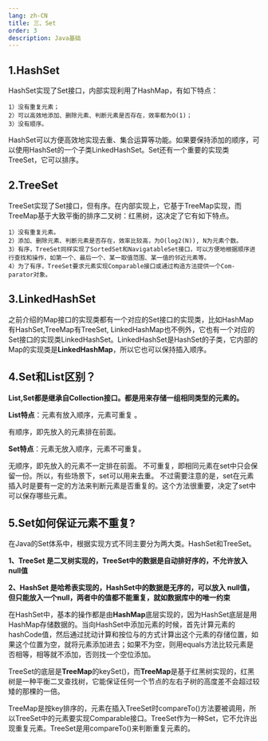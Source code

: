 ```yaml
---
lang: zh-CN
title: 三、Set
order: 3
description: Java基础
---
```




## 1.HashSet

HashSet实现了Set接口，内部实现利用了HashMap，有如下特点：

    1）没有重复元素；
    2）可以高效地添加、删除元素、判断元素是否存在，效率都为O(1)；
    3）没有顺序。

HashSet可以方便高效地实现去重、集合运算等功能。如果要保持添加的顺序，可以使用HashSet的一个子类LinkedHashSet。Set还有一个重要的实现类TreeSet，它可以排序。

## 2.TreeSet

TreeSet实现了Set接口，但有序。在内部实现上，它基于TreeMap实现，而TreeMap基于大致平衡的排序二叉树：红黑树，这决定了它有如下特点。

    1）没有重复元素。
    2）添加、删除元素、判断元素是否存在，效率比较高，为O(log2(N)), N为元素个数。
    3）有序，TreeSet同样实现了SortedSet和NavigatableSet接口，可以方便地根据顺序进行查找和操作，如第一个、最后一个、某一取值范围、某一值的邻近元素等。
    4）为了有序，TreeSet要求元素实现Comparable接口或通过构造方法提供一个Com-parator对象。

## 3.LinkedHashSet

之前介绍的Map接口的实现类都有一个对应的Set接口的实现类，比如HashMap有HashSet,TreeMap有TreeSet, LinkedHashMap也不例外，它也有一个对应的Set接口的实现类LinkedHashSet。LinkedHashSet是HashSet的子类，它内部的Map的实现类是**LinkedHashMap**，所以它也可以保持插入顺序。



## 4.Set和List区别？

**List,Set都是继承自Collection接口。都是用来存储一组相同类型的元素的。**

**List特点**：元素有放入顺序，元素可重复 。

有顺序，即先放入的元素排在前面。

**Set特点**：元素无放入顺序，元素不可重复。

无顺序，即先放入的元素不一定排在前面。 不可重复，即相同元素在set中只会保留一份。所以，有些场景下，set可以用来去重。 不过需要注意的是，set在元素插入时是要有一定的方法来判断元素是否重复的。这个方法很重要，决定了set中可以保存哪些元素。

## 5.Set如何保证元素不重复?

在Java的Set体系中，根据实现方式不同主要分为两大类。HashSet和TreeSet。

**1、TreeSet 是二叉树实现的，TreeSet中的数据是自动排好序的，不允许放入 null值**

**2、HashSet 是哈希表实现的，HashSet中的数据是无序的，可以放入 null值，但只能放入一个null，两者中的值都不能重复，就如数据库中的唯一约束**

在HashSet中，基本的操作都是由**HashMap**底层实现的，因为HashSet底层是用HashMap存储数据的。当向HashSet中添加元素的时候，首先计算元素的hashCode值，然后通过扰动计算和按位与的方式计算出这个元素的存储位置，如果这个位置为空，就将元素添加进去；如果不为空，则用equals方法比较元素是否相等，相等就不添加，否则找一个空位添加。

TreeSet的底层是**TreeMap**的keySet()，而**TreeMap**是基于红黑树实现的，红黑树是一种平衡二叉查找树，它能保证任何一个节点的左右子树的高度差不会超过较矮的那棵的一倍。

TreeMap是按key排序的，元素在插入TreeSet时compareTo()方法要被调用，所以TreeSet中的元素要实现Comparable接口。TreeSet作为一种Set，它不允许出现重复元素。TreeSet是用compareTo()来判断重复元素的。